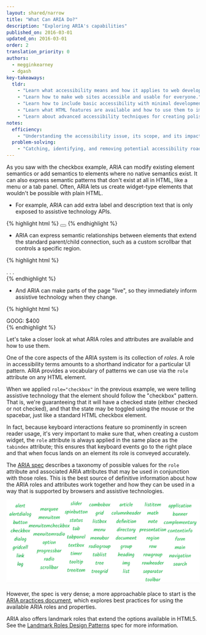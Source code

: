 ```yaml
---
layout: shared/narrow
title: "What Can ARIA Do?"
description: "Exploring ARIA's capabilities"
published_on: 2016-03-01
updated_on: 2016-03-01
order: 2
translation_priority: 0
authors:
  - megginkearney
  - dgash
key-takeaways:
  tldr: 
    - "Learn what accessibility means and how it applies to web development."
    - "Learn how to make web sites accessible and usable for everyone."
    - "Learn how to include basic accessibility with minimal development impace."
    - "Learn what HTML features are available and how to use them to improve accessibility."
    - "Learn about advanced accessibility techniques for creating polished accessibility experiences."
notes:
  efficiency:
    - "Understanding the accessibility issue, its scope, and its impact can make you a better web developer."
  problem-solving:
    - "Catching, identifying, and removing potential accessibility roadblocks before they happen can improve your development process and reduce maintenance requirements."
---
```


As you saw with the checkbox example, ARIA can modify existing element semantics or add semantics to elements where no native semantics exist. It can also express semantic patterns that don't exist at all in HTML, like a menu or a tab panel. Often, ARIA lets us create widget-type elements that wouldn't be possible with plain HTML.

 - For example, ARIA can add extra label and description text that is only exposed to assistive technology APIs.

{% highlight html %}
<button aria-label="screen reader only label"></button>
{% endhighlight %}

 - ARIA can express semantic relationships between elements that extend the standard parent/child connection, such as a custom scrollbar that controls a specific region.

{% highlight html %}
<div role="scrollbar" aria-controls="main"></div>
<div id="main">
. . .
</div>
{% endhighlight %}

 - And ARIA can make parts of the page "live", so they immediately inform assistive technology when they change.

{% highlight html %}
<div aria-live="true">
<span>GOOG: $400</span>
</div>
{% endhighlight %}

Let's take a closer look at what ARIA roles and attributes are available and how to use them.

One of the core aspects of the ARIA system is its collection of *roles*. A role in accessibility terms amounts to a shorthand indicator for a particular UI pattern. ARIA provides a vocabulary of patterns we can use via the `role` attribute on any HTML element.

When we applied `role="checkbox"` in the previous example, we were telling assistive technology that the element should follow the "checkbox" pattern. That is, we're guaranteeing that it will have a checked state (either checked or not checked), and that the state may be toggled using the mouse or the spacebar, just like a standard HTML checkbox element.

In fact, because keyboard interactions feature so prominently in screen reader usage, it's very important to make sure that, when creating a custom widget, the `role` attribute is always applied in the same place as the `tabindex` attribute; this ensures that keyboard events go to the right place and that when focus lands on an element its role is conveyed accurately.

The <a href="https://www.w3.org/TR/wai-aria/" target="_blank">ARIA spec</a> describes a taxonomy of possible values for the `role` attribute and associated ARIA attributes that may be used in conjunction with those roles. This is the best source of definitive information about how the ARIA roles and attributes work together and how they can be used in a way that is supported by browsers and assistive technologies.

![aria-roles](imgs/aria-roles.png)

However, the spec is very dense; a more approachable place to start is the <a href="http://rawgit.com/w3c/aria/master/practices/aria-practices.html" target="_blank">ARIA practices document</a>, which explores best practices for using the available ARIA roles and properties.

ARIA also offers landmark roles that extend the options available in HTML5. See the <a href="http://rawgit.com/w3c/aria/master/practices/aria-practices.html#kbd_layout_landmark_XHTML" target="_blank">Landmark Roles Design Patterns</a> spec for more information.
